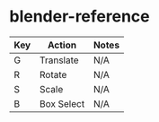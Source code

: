 # blender-reference


|Key|Action|Notes|
| ---|---|---|
|G|Translate|N/A|
|R|Rotate|N/A|
|S|Scale|N/A|
|B|Box Select|N/A| 
